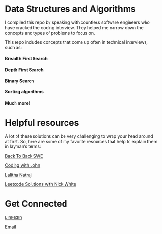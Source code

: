 # Data Structures and Algorithms

I compiled this repo by speaking with countless software engineers who have cracked the coding interview. They helped me narrow down the concepts and types of problems to focus on.

This repo includes concepts that come up often in technical interviews, such as:

#### Breadth First Search
#### Depth First Search
#### Binary Search
#### Sorting algorithms
#### Much more!


# Helpful resources
A lot of these solutions can be very challenging to wrap your head around at first. So, here are some of my favorite resources that help to explain them in layman’s terms:

[Back To Back SWE ](https://www.youtube.com/@BackToBackSWE)

[Coding with John]( https://www.youtube.com/@CodingWithJohn)

[Lalitha Natraj](  https://www.youtube.com/@LalithaNatraj)

[Leetcode Solutions with Nick White](https://www.youtube.com/playlist?list=PLU_sdQYzUj2keVENTP0a5rdykRSgg9Wp-)

# Get Connected

[ LinkedIn](https://www.linkedin.com/in/averycs)

[Email](mailto:Averydcs@gmail.com)











  
